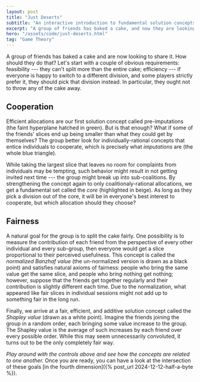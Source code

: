```yaml
---
layout: post
title: "Just Deserts"
subtitle: "An interactive introduction to fundamental solution concepts in coalitional game theory."
excerpt: "A group of friends has baked a cake, and now they are looking to share it. How should they do that?"
hero: "/assets/code/just-deserts.html"
tag: "Game Theory"
---
```


A group of friends has baked a cake and are now looking to share it. How should they do that? Let's start with a couple of obvious requirements: feasibility --- they can't split more than the entire cake; efficiency --- if everyone is happy to switch to a different division, and some players strictly prefer it, they should pick that division instead. In particular, they ought not to throw any of the cake away.

## Cooperation

Efficient allocations are our first solution concept called pre-imputations (the faint hyperplane hatched in green). But is that enough? What if some of the friends' slices end up being smaller than what they could get by themselves? The group better look for individually-rational concepts that entice individuals to cooperate, which is precisely what *imputations* are (the whole blue triangle).

While taking the largest slice that leaves no room for complaints from individuals may be tempting, such behavior might result in not getting invited next time --- the group might break up into sub-coalitions. By strengthening the concept again to only coalitionaly-rational allocations, we get a fundamental set called the *core* (highlighted in beige). As long as they pick a division out of the core, it will be in everyone's best interest to cooperate, but which allocation should they choose?

## Fairness

A natural goal for the group is to split the cake fairly. One possibility is to measure the contribution of each friend from the perspective of every other individual and every sub-group, then everyone would get a slice proportional to their perceived usefulness. This concept is called the *normalized Banzhaf value* (the un-normalized version is drawn as a black point) and satisfies natural axioms of fairness: people who bring the same value get the same slice, and people who bring nothing get nothing; however, suppose that the friends get together regularly and their contribution is slightly different each time. Due to the normalization, what appeared like fair slices in individual sessions might not add up to something fair in the long run.

Finally, we arrive at a fair, efficient, and additive solution concept called the *Shapley value* (drawn as a white point). Imagine the friends joining the group in a random order, each bringing some value increase to the group. The Shapley value is the average of such increases by each friend over every possible order. While this may seem unnecessarily convoluted, it turns out to be the only completely fair way.

*Play around with the controls above and see how the concepts are related to one another.* Once you are ready, you can have a look at the intersection of these goals [in the fourth dimension]({% post_url 2024-12-12-half-a-byte %}).